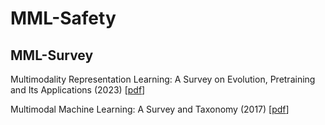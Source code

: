 # MML-Safety

## MML-Survey
Multimodality Representation Learning: A Survey on Evolution, Pretraining and Its Applications (2023) [[pdf](https://arxiv.org/pdf/2302.00389.pdf)]

Multimodal Machine Learning: A Survey and Taxonomy (2017) [[pdf](https://arxiv.org/pdf/1705.09406.pdf)]
